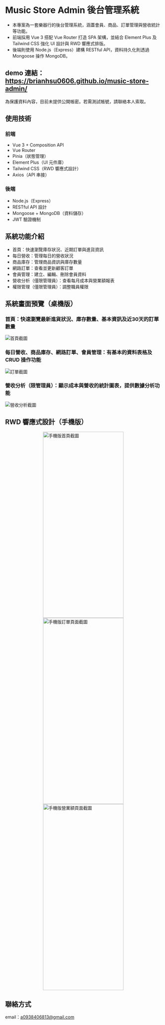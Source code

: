 # Music Store Admin 後台管理系統

- 本專案為一套樂器行的後台管理系統，涵蓋會員、商品、訂單管理與營收統計等功能。
- 前端採用 Vue 3 搭配 Vue Router 打造 SPA 架構，並結合 Element Plus 及 Tailwind CSS 強化 UI 設計與 RWD 響應式排版。
- 後端則使用 Node.js（Express）建構 RESTful API，資料持久化則透過 Mongoose 操作 MongoDB。

## demo 連結：https://brianhsu0606.github.io/music-store-admin/
為保護資料內容，目前未提供公開帳密。若需測試帳號，請聯絡本人索取。

## 使用技術

### 前端
- Vue 3 + Composition API
- Vue Router
- Pinia（狀態管理）
- Element Plus（UI 元件庫）
- Tailwind CSS（RWD 響應式設計）
- Axios（API 串接）

### 後端
- Node.js（Express）
- RESTful API 設計
- Mongoose + MongoDB（資料儲存）
- JWT 驗證機制

## 系統功能介紹
- 首頁：快速瀏覽庫存狀況、近期訂單與進貨資訊
- 每日營收：管理每日的營收狀況
- 商品庫存：管理商品資訊與庫存數量
- 網路訂單：查看並更新顧客訂單
- 會員管理：建立、編輯、刪除會員資料
- 營收分析（僅限管理員）：查看每月成本與營業額報表
- 權限管理（僅限管理員）：調整職員權限
  
## 系統畫面預覽（桌機版）

### 首頁：快速瀏覽最新進貨狀況、庫存數量、基本資訊及近30天的訂單數量
<img src="images/home.jpg" alt="首頁截圖">

### 每日營收、商品庫存、網路訂單、會員管理：有基本的資料表格及 CRUD 操作功能
<img src="images/order.jpg" alt="訂單截圖">

### 營收分析（限管理員）：顯示成本與營收的統計圖表，提供數據分析功能 
<img src="images/finance.jpg" alt="營收分析截圖">

## RWD 響應式設計（手機版）
<div style="display: flex; justify-content: space-around; align-items: flex-start; flex-wrap: wrap;">
  <img src="images/home_mobile.jpg" alt="手機版首頁截圖" width="260" height="600">
  <img src="images/order_mobile.jpg" alt="手機版訂單頁面截圖" width="260" height="600">
  <img src="images/finance_mobile.jpg" alt="手機版營業額頁面截圖" width="260" height="600">
</div>

## 聯絡方式
email：a0938406813@gmail.com
